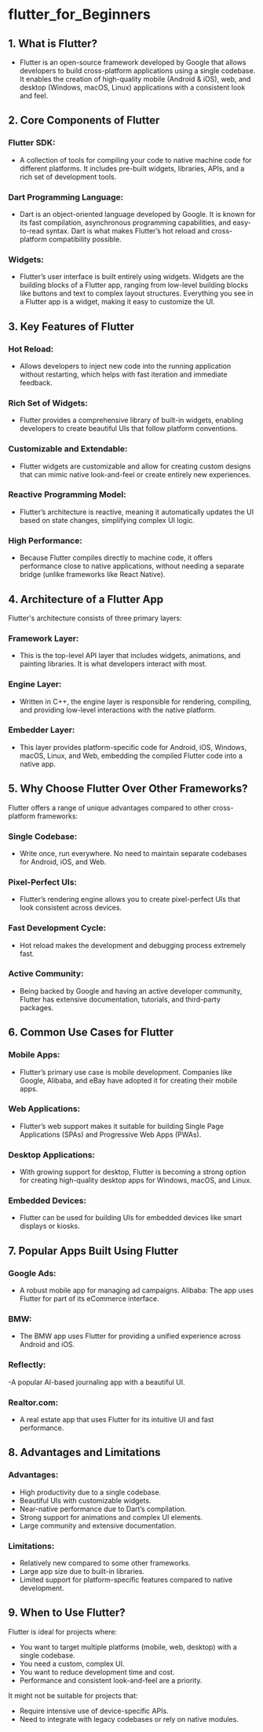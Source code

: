 # flutter_for_Beginners

## 1. What is Flutter?
- Flutter is an open-source framework developed by Google that allows developers to build cross-platform applications using a single codebase. It enables the creation of high-quality mobile (Android & iOS), web, and desktop (Windows, macOS, Linux) applications with a consistent look and feel.

## 2. Core Components of Flutter
### Flutter SDK: 
- A collection of tools for compiling your code to native machine code for different platforms. It includes pre-built widgets, libraries, APIs, and a rich set of development tools.
### Dart Programming Language: 
- Dart is an object-oriented language developed by Google. It is known for its fast compilation, asynchronous programming capabilities, and easy-to-read syntax. Dart is what makes Flutter’s hot reload and cross-platform compatibility possible.
### Widgets: 
- Flutter’s user interface is built entirely using widgets. Widgets are the building blocks of a Flutter app, ranging from low-level building blocks like buttons and text to complex layout structures. Everything you see in a Flutter app is a widget, making it easy to customize the UI.

## 3. Key Features of Flutter
### Hot Reload: 
- Allows developers to inject new code into the running application without restarting, which helps with fast iteration and immediate feedback.
### Rich Set of Widgets: 
- Flutter provides a comprehensive library of built-in widgets, enabling developers to create beautiful UIs that follow platform conventions.
### Customizable and Extendable: 
- Flutter widgets are customizable and allow for creating custom designs that can mimic native look-and-feel or create entirely new experiences.
### Reactive Programming Model: 
- Flutter’s architecture is reactive, meaning it automatically updates the UI based on state changes, simplifying complex UI logic.
### High Performance: 
- Because Flutter compiles directly to machine code, it offers performance close to native applications, without needing a separate bridge (unlike frameworks like React Native).

## 4. Architecture of a Flutter App

Flutter's architecture consists of three primary layers:

### Framework Layer: 
- This is the top-level API layer that includes widgets, animations, and painting libraries. It is what developers interact with most.

### Engine Layer: 
- Written in C++, the engine layer is responsible for rendering, compiling, and providing low-level interactions with the native platform.

### Embedder Layer: 
- This layer provides platform-specific code for Android, iOS, Windows, macOS, Linux, and Web, embedding the compiled Flutter code into a native app.

## 5. Why Choose Flutter Over Other Frameworks?

Flutter offers a range of unique advantages compared to other cross-platform frameworks:

### Single Codebase: 
- Write once, run everywhere. No need to maintain separate codebases for Android, iOS, and Web.

### Pixel-Perfect UIs: 
- Flutter’s rendering engine allows you to create pixel-perfect UIs that look consistent across devices.

### Fast Development Cycle: 
- Hot reload makes the development and debugging process extremely fast.

### Active Community: 
- Being backed by Google and having an active developer community, Flutter has extensive documentation, tutorials, and third-party packages.

## 6. Common Use Cases for Flutter
### Mobile Apps: 
- Flutter’s primary use case is mobile development. Companies like Google, Alibaba, and eBay have adopted it for creating their mobile apps.
### Web Applications: 
- Flutter’s web support makes it suitable for building Single Page Applications (SPAs) and Progressive Web Apps (PWAs).
### Desktop Applications: 
- With growing support for desktop, Flutter is becoming a strong option for creating high-quality desktop apps for Windows, macOS, and Linux.
### Embedded Devices: 
- Flutter can be used for building UIs for embedded devices like smart displays or kiosks.

## 7. Popular Apps Built Using Flutter

### Google Ads: 
- A robust mobile app for managing ad campaigns.
    Alibaba: The app uses Flutter for part of its eCommerce interface.
### BMW: 
- The BMW app uses Flutter for providing a unified experience across Android and iOS.
### Reflectly: 
-A popular AI-based journaling app with a beautiful UI.
### Realtor.com: 
- A real estate app that uses Flutter for its intuitive UI and fast performance.

## 8. Advantages and Limitations
### Advantages:
- High productivity due to a single codebase.
- Beautiful UIs with customizable widgets.
- Near-native performance due to Dart’s compilation.
- Strong support for animations and complex UI       elements.
- Large community and extensive documentation.

### Limitations:
- Relatively new compared to some other frameworks.
- Large app size due to built-in libraries.
- Limited support for platform-specific features compared to native development.

## 9. When to Use Flutter?
Flutter is ideal for projects where:

- You want to target multiple platforms (mobile, web, desktop) with a single codebase.
- You need a custom, complex UI.
- You want to reduce development time and cost.
- Performance and consistent look-and-feel are a priority.

It might not be suitable for projects that:
- Require intensive use of device-specific APIs.
- Need to integrate with legacy codebases or rely on native modules.
